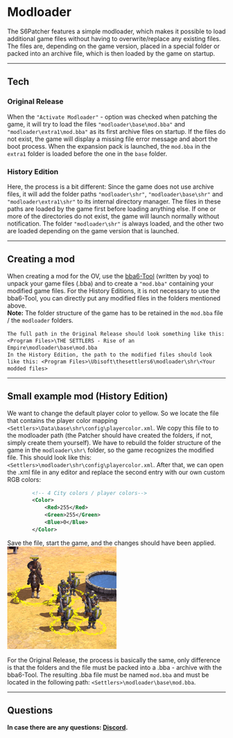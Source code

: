 # Modloader
The S6Patcher features a simple modloader, which makes it possible to load additional game files without having to overwrite/replace any existing files. 
The files are, depending on the game version, placed in a special folder or packed into an archive file, which is then loaded by the game on startup.

---

## Tech
### Original Release
When the `"Activate Modloader"` - option was checked when patching the game, it will try to load the files `"modloader\base\mod.bba"` and `"modloader\extra1\mod.bba"` as its first archive files on startup. If the files do not
exist, the game will display a missing file error message and abort the boot process. When the expansion pack is launched, the `mod.bba` in the `extra1` folder is loaded before the one in the `base` folder.

### History Edition
Here, the process is a bit different: Since the game does not use archive files, it will add the folder paths `"modloader\shr"`, `"modloader\base\shr"` and `"modloader\extra1\shr"` to its internal directory manager. The files in these
paths are loaded by the game first before loading anything else. If one or more of the directories do not exist, the game will launch normally without notification. The folder `"modloader\shr"` is always loaded, and the other two are loaded depending 
on the game version that is launched.

---

## Creating a mod
When creating a mod for the OV, use the [bba6-Tool](https://github.com/mcb5637/bba6tool) (written by yoq) to unpack your game files (.bba) and to create a `"mod.bba"` containing your modified game files. For the History Editions,
it is not necessary to use the bba6-Tool, you can directly put any modified files in the folders mentioned above.  
**Note:** The folder structure of the game has to be retained in the `mod.bba` file / the `modloader` folders.

```
The full path in the Original Release should look something like this: <Program Files>\THE SETTLERS - Rise of an Empire\modloader\base\mod.bba
In the History Edition, the path to the modified files should look like this: <Program Files>\Ubisoft\thesettlers6\modloader\shr\<Your modded files>
```

---

## Small example mod (History Edition)
We want to change the default player color to yellow. So we locate the file that contains the player color mapping `<Settlers>\Data\base\shr\config\playercolor.xml`. We copy this file to to the modloader path
(the Patcher should have created the folders, if not, simply create them yourself). We have to rebuild the folder structure of the game in the `modloader\shr\` folder, so the game recognizes the modified file.
This should look like this: `<Settlers>\modloader\shr\config\playercolor.xml`.
After that, we can open the .xml file in any editor and replace the second entry with our own custom RGB colors:
```xml
		<!-- 4 City colors / player colors-->		
		<Color>
			<Red>255</Red>
			<Green>255</Green>
			<Blue>0</Blue>
		</Color>
```
Save the file, start the game, and the changes should have been applied.
<img src="https://github.com/Eisenmonoxid/S6Patcher/blob/28b561a3ac6f39ad59e13dd84a3cb77610fad7fd/Features/Playercolor_Final.png" width="50%" height="50%" alt="Player_Color"/>

For the Original Release, the process is basically the same, only difference is that the folders and the file must be packed into a .bba - archive with the bba6-Tool. The resulting .bba file must be named `mod.bba` and
must be located in the following path: `<Settlers>\modloader\base\mod.bba`.

---

## Questions
**In case there are any questions: [Discord](https://discord.gg/7SGkQtAAET).**